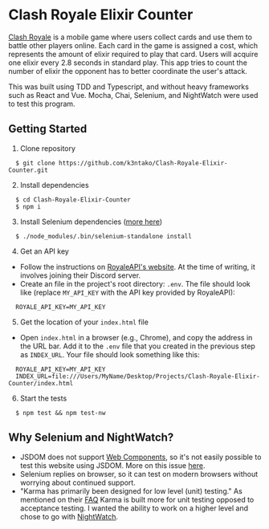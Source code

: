 # Clash Royale Elixir Counter
[Clash Royale](https://clashroyale.com/) is a mobile game where users collect cards and use them to battle other players online. Each card in the game is assigned a cost, which represents the amount of elixir required to play that card. Users will acquire one elixir every 2.8 seconds in standard play. This app tries to count the number of elixir the opponent has to better coordinate the user's attack.

This was built using TDD and Typescript, and without heavy frameworks such as React and Vue. Mocha, Chai, Selenium, and NightWatch were used to test this program.

## Getting Started
1. Clone repository
```
  $ git clone https://github.com/k3ntako/Clash-Royale-Elixir-Counter.git
```

2. Install dependencies
```
  $ cd Clash-Royale-Elixir-Counter
  $ npm i
```

3. Install Selenium dependencies ([more here](https://github.com/vvo/selenium-standalone/blob/master/README.md#install--run))
```
  $ ./node_modules/.bin/selenium-standalone install
```

4. Get an API key
  - Follow the instructions on [RoyaleAPI's website](https://docs.royaleapi.com/#/authentication?id=generating-new-keys). At the time of writing, it involves joining their Discord server.
  - Create an file in the project's root directory: `.env`.
  The file should look like (replace `MY_API_KEY` with  the API key provided by RoyaleAPI):
  ```
    ROYALE_API_KEY=MY_API_KEY
  ```

5. Get the location of your `index.html` file
  - Open `index.html` in a browser (e.g., Chrome), and copy the address in the URL bar. Add it to the `.env` file that you created in the previous step as `INDEX_URL`. Your file should look something like this:
  ```
    ROYALE_API_KEY=MY_API_KEY
    INDEX_URL=file:///Users/MyName/Desktop/Projects/Clash-Royale-Elixir-Counter/index.html
  ```

6. Start the tests
```
  $ npm test && npm test-nw
```

## Why Selenium and NightWatch?
-  JSDOM does not support [Web Components](https://developer.mozilla.org/en-US/docs/Web/Web_Components), so it's not easily possible to test this website using JSDOM. More on this issue [here](https://github.com/jsdom/jsdom/issues/1030).
  - Selenium replies on browser, so it can test on modern browsers without worrying about continued support.
- "Karma has primarily been designed for low level (unit) testing." As mentioned on their [FAQ](http://karma-runner.github.io/4.0/intro/faq.html) Karma is built more for unit testing opposed to acceptance testing. I wanted the ability to work on a higher level and chose to go with [NightWatch](https://nightwatchjs.org/).